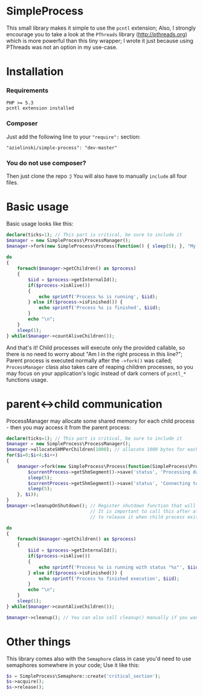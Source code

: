 # SimpleProcess #

This small library makes it simple to use the `pcntl` extension;
Also, I strongly encourage you to take a look at the `PThreads` library (http://pthreads.org) which is more powerful than this tiny wrapper; I wrote it just because using PThreads was not an option in my use-case.

# Installation #

### Requirements ###

    PHP >= 5.3
    pcntl extension installed

### Composer ###

Just add the following line to your `"require":` section:

    "azielinski/simple-process": "dev-master"
    
### You do not use composer? ###

Then just clone the repo :) You will also have to manually `include` all four files.

# Basic usage #

Basic usage looks like this:

```php
declare(ticks=1); // This part is critical, be sure to include it
$manager = new SimpleProcess\ProcessManager();
$manager->fork(new SimpleProcess\Process(function() { sleep(5); }, "My super cool process"));
    
do
{
    foreach($manager->getChildren() as $process)
    {
        $iid = $process->getInternalId();
        if($process->isAlive())
        {
            echo sprintf('Process %s is running', $iid);
        } else if($process->isFinished()) {
            echo sprintf('Process %s is finished', $iid);
        }
        echo "\n";
    }
    sleep(1);
} while($manager->countAliveChildren());
```
  
And that's it! Child processes will execute only the provided callable, so there is no need to worry about "Am I in the right process in this line?"; Parent process is executed normally after the `->fork()` was called; `ProcessManager` class also takes care of reaping children processes, so you may focus on your application's logic instead of dark corners of `pcntl_*` functions usage.

# parent<->child communication #

ProcessManager may allocate some shared memory for each child process - then you may access it from the parent process:

```php
declare(ticks=1); // This part is critical, be sure to include it
$manager = new SimpleProcess\ProcessManager();
$manager->allocateSHMPerChildren(1000); // allocate 1000 bytes for each forked process
for($i=0;$i<4;$i++)
{
    $manager->fork(new SimpleProcess\Process(function(SimpleProcess\Process $currentProcess) {
        $currentProcess->getShmSegment()->save('status', 'Processing data...');
        sleep(5);
        $currentProcess->getShmSegment()->save('status', 'Connecting to the satellite...');
        sleep(5);
    }, $i));
}
$manager->cleanupOnShutdown(); // Register shutdown function that will release allocated shared memory;
                               // It is important to call this after all fork() calls, as we don't want
                               // to release it when child process exits

do
{
    foreach($manager->getChildren() as $process)
    {
        $iid = $process->getInternalId();
        if($process->isAlive())
        {
            echo sprintf('Process %s is running with status "%s"', $iid, $process->getShmSegment()->fetch('status'));
        } else if($process->isFinished()) {
            echo sprintf('Process %s finished execution', $iid);
        }
        echo "\n";
    }
    sleep(1);
} while($manager->countAliveChildren());

$manager->cleanup(); // You can also call cleanup() manually if you want to
```

# Other things #

This library comes also with the `Semaphore` class in case you'd need to use semaphores somewhere in your code; Use it like this:

```php
$s = SimpleProcess\Semaphore::create('critical_section');
$s->acquire();
$s->release();
```
    